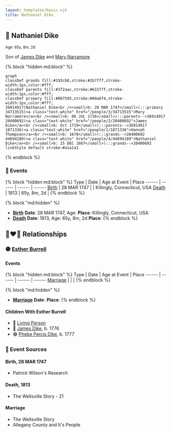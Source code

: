 ```yaml
---
layout: templates/basic.njk
title: Nathaniel Dike
---
```

## 🔵 Nathaniel Dike
<small>Age: 65y, 8m, 2d</small>

Son of [James Dike](/people/2/20400692) and [Mary Narramore](/people/3/34713515)

{% block "hidden md:block" %}
```mermaid
graph
classDef grands fill:#193cb8,stroke:#2b7fff,stroke-width:1px,color:#fff;
classDef parents fill:#372aac,stroke:#615fff,stroke-width:1px,color:#fff;
classDef primary fill:#007595,stroke:#00a6f4,stroke-width:1px,color:#fff;
36914917(Nathaniel Dike<br /><small>b: 28 MAR 1747</small>):::primary
34713515(<a class="text-white" href="/people/3/34713515">Mary Narramore</a><br /><small>b: 06 JUL 1716</small>):::parents-->36914917
20400692(<a class="text-white" href="/people/2/20400692">James Dike</a><br /><small>b: Oct 1719</small>):::parents-->36914917
1871336(<a class="text-white" href="/people/1/1871336">Hannah Thompson</a><br /><small>b: 1670</small>):::grands-->20400692
44694189(<a class="text-white" href="/people/4/44694189">Nathaniel Dike</a><br /><small>b: 25 DEC 1667</small>):::grands-->20400692
linkStyle default stroke:#a1a1a1
```
{% endblock %}

### 📆 Events

{% block "hidden md:block" %}
Type | Date | Age at Event | Place
------ | ------ | ------ | ------
[Birth](#event-event-2) | 28 MAR 1747 |  | Killingly, Connecticut, USA
[Death](#event-event-3) | 1813 | 65y, 8m, 2d |
{% endblock %}

{% block "md:hidden" %}
- **[Birth](#event-event-2)**
**Date**: 28 MAR 1747, Age:
**Place**: Killingly, Connecticut, USA
- **[Death](#event-event-3)**
**Date**: 1813, Age: 65y, 8m, 2d
**Place**:
{% endblock %}

## 👩‍❤️‍👨 Relationships

### 🟣 [Esther Burrell](/people/6/66432130)

#### Events

{% block "hidden md:block" %}
Type | Date | Age at Event | Place
------ | ------ | ------ | ------
[Marriage](#event-family-0-event-0) |  |  |
{% endblock %}

{% block "md:hidden" %}
- **[Marriage](#event-family-0-event-0)**
**Date**:
**Place**:
{% endblock %}

#### Children With Esther Burrell
* 🔵 [Living Person](/people/3/3859108)
* 🔵 [James Dike](/people/4/45570704), b. 1776
* 🟣 [Phebe Percis Dike](/people/4/41577072), b. 1777
### 📰 Event Sources

#### <a id="event-event-2"></a> Birth, 28 MAR 1747
* Patrick Wilson's Research

#### <a id="event-event-3"></a> Death, 1813
* The Wellsville Story  - 21
#### <a id="event-family-0-event-0"></a> Marriage
* The Wellsville Story
* Allegany County and It's People
